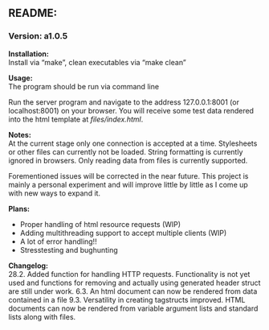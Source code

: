 ## README:

### Version: a1.0.5

__Installation:__<br>
Install via “make”, clean executables via “make clean”

__Usage:__<br>
The program should be run via command line

Run the server program and navigate to the address 127.0.0.1:8001
(or localhost:8001) on your browser. You will receive some test data
rendered into the html template at _files/index.html_.

__Notes:__<br>
At the current stage only one connection is accepted at a time. Stylesheets or other files can currently not be loaded.
String formatting is currently ignored in browsers. Only reading data from files is currently supported.

Forementioned issues will be corrected in the near future. This project is mainly a personal experiment and will improve little by little as I come up with new ways to expand it.

__Plans:__<br>
- Proper handling of html resource requests (WIP)<br>
- Adding multithreading support to accept multiple clients (WIP)<br>
- A lot of error handling!!<br>
- Stresstesting and bughunting

__Changelog:__<br>
28.2. Added function for handling HTTP requests. Functionality is not yet used and functions for removing and actually using generated header struct are still under work.
6.3. An html document can now be rendered from data contained in a file
9.3. Versatility in creating tagstructs improved. HTML documents can now be rendered from variable argument lists and standard lists along with files.
